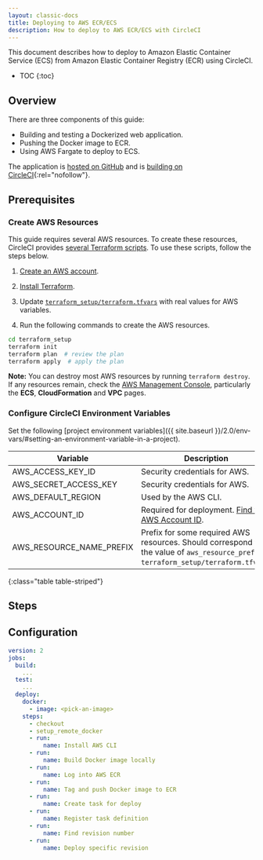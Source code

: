 ```yaml
---
layout: classic-docs
title: Deploying to AWS ECR/ECS
description: How to deploy to AWS ECR/ECS with CircleCI
---
```


This document describes
how to deploy to Amazon Elastic Container Service (ECS) from Amazon Elastic Container Registry (ECR)
using CircleCI.

* TOC
{:toc}

## Overview

There are three components of this guide:

- Building and testing a Dockerized web application.
- Pushing the Docker image to ECR.
- Using AWS Fargate to deploy to ECS.

The application is [hosted on GitHub](https://github.com/CircleCI-Public/circleci-demo-aws-ecs-ecr)
and is [building on CircleCI](https://circleci.com/gh/CircleCI-Public/circleci-demo-aws-ecs-ecr){:rel="nofollow"}.

## Prerequisites

### Create AWS Resources

This guide requires several AWS resources.
To create these resources,
CircleCI provides [several Terraform scripts](https://github.com/CircleCI-Public/circleci-demo-aws-ecs-ecr/tree/master/terraform_setup).
To use these scripts,
follow the steps below.

1. [Create an AWS account](https://aws.amazon.com/premiumsupport/knowledge-center/create-and-activate-aws-account/).

2. [Install Terraform](https://www.terraform.io/).

3. Update [`terraform_setup/terraform.tfvars`](https://github.com/CircleCI-Public/circleci-demo-aws-ecs-ecr/blob/master/terraform_setup/terraform.tfvars) with real values for AWS variables.

4. Run the following commands
to create the AWS resources.

```bash
cd terraform_setup
terraform init
terraform plan  # review the plan
terraform apply  # apply the plan
```

**Note:**
You can destroy most AWS resources
by running `terraform destroy`.
If any resources remain,
check the [AWS Management Console](https://console.aws.amazon.com/),
particularly the **ECS**, **CloudFormation** and **VPC** pages.

### Configure CircleCI Environment Variables

Set the following [project environment variables]({{ site.baseurl }}/2.0/env-vars/#setting-an-environment-variable-in-a-project).

Variable                 | Description
-------------------------|------------
AWS_ACCESS_KEY_ID        | Security credentials for AWS.
AWS_SECRET_ACCESS_KEY    | Security credentials for AWS.
AWS_DEFAULT_REGION       | Used by the AWS CLI.
AWS_ACCOUNT_ID           | Required for deployment. [Find your AWS Account ID](https://docs.aws.amazon.com/IAM/latest/UserGuide/console_account-alias.html#FindingYourAWSId).
AWS_RESOURCE_NAME_PREFIX | Prefix for some required AWS resources. Should correspond to the value of `aws_resource_prefix` in `terraform_setup/terraform.tfvars`.
{:class="table table-striped"}

## Steps

## Configuration

```yaml
version: 2
jobs:
  build:
    ...
  test:
    ...
  deploy:
    docker:
      - image: <pick-an-image>
    steps:
      - checkout
      - setup_remote_docker
      - run:
          name: Install AWS CLI
      - run:
          name: Build Docker image locally
      - run:
          name: Log into AWS ECR
      - run:
          name: Tag and push Docker image to ECR
      - run:
          name: Create task for deploy
      - run:
          name: Register task definition
      - run:
          name: Find revision number
      - run:
          name: Deploy specific revision
```
